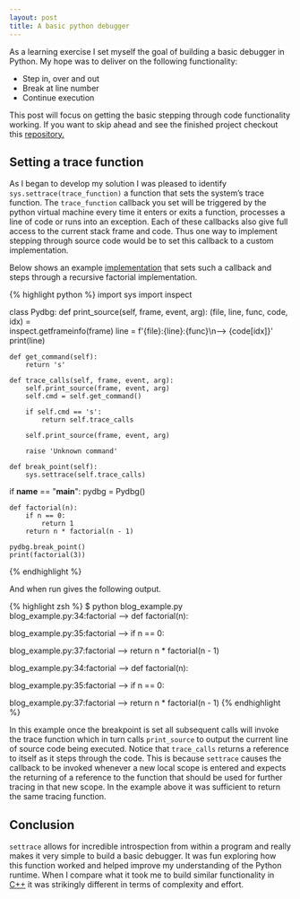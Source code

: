 ```yaml
---
layout: post
title: A basic python debugger
---
```


As a learning exercise I set myself the goal of building a basic debugger in Python. My hope was to deliver on the
following functionality:

* Step in, over and out
* Break at line number
* Continue execution

This post will focus on getting the basic stepping through code functionality working. If you want to skip ahead and see
the finished project checkout this [repository.](https://github.com/davidkdickson/pydbg)

## Setting a trace function
As I began to develop my solution I was pleased to identify `sys.settrace(trace_function)` a function that sets the system’s
trace function. The `trace_function` callback you set will be triggered by the python virtual machine every time it enters
or exits a function, processes a line of code or runs into an exception. Each of these callbacks also give full access
to the current stack frame and code. Thus one way to implement stepping through source code would be to set this
callback to a custom implementation.

Below shows an example [implementation](https://github.com/davidkdickson/pydbg/blob/master/examples/blog_example.py) that
sets such a callback and steps through a recursive factorial implementation.

{% highlight python %}
import sys
import inspect

class Pydbg:
    def print_source(self, frame, event, arg):
        (file, line, func, code, idx) = \
                inspect.getframeinfo(frame)
        line = f'{file}:{line}:{func}\n--> {code[idx]}'
        print(line)

    def get_command(self):
        return 's'

    def trace_calls(self, frame, event, arg):
        self.print_source(frame, event, arg)
        self.cmd = self.get_command()

        if self.cmd == 's':
            return self.trace_calls

        self.print_source(frame, event, arg)

        raise 'Unknown command'

    def break_point(self):
        sys.settrace(self.trace_calls)

if __name__ == "__main__":
    pydbg = Pydbg()

    def factorial(n):
        if n == 0:
            return 1
        return n * factorial(n - 1)

    pydbg.break_point()
    print(factorial(3))
{% endhighlight %}

And when run gives the following output.


{% highlight zsh %}
$ python blog_example.py
blog_example.py:34:factorial
-->     def factorial(n):

blog_example.py:35:factorial
-->         if n == 0:

blog_example.py:37:factorial
-->         return n * factorial(n - 1)

blog_example.py:34:factorial
-->     def factorial(n):

blog_example.py:35:factorial
-->         if n == 0:

blog_example.py:37:factorial
-->         return n * factorial(n - 1)
{% endhighlight %}


In this example once the breakpoint is set all subsequent calls will invoke the trace function which in turn calls
`print_source` to output the current line of source code being executed. Notice that `trace_calls` returns a reference
to itself as it steps through the code. This is because `settrace` causes the callback to be invoked whenever a new local
scope is entered and expects the returning of a reference to the function that should be used for further tracing in that new
scope. In the example above it was sufficient to return the same tracing function.

## Conclusion
`settrace` allows for incredible introspection from within a program and really makes it very simple to build a basic
debugger. It was fun exploring how this function worked and helped improve my understanding of the Python runtime.
When I compare what it took me to build similar functionality in [C++](https://github.com/davidkdickson/basicdbg) it was
strikingly different in terms of complexity and effort.


